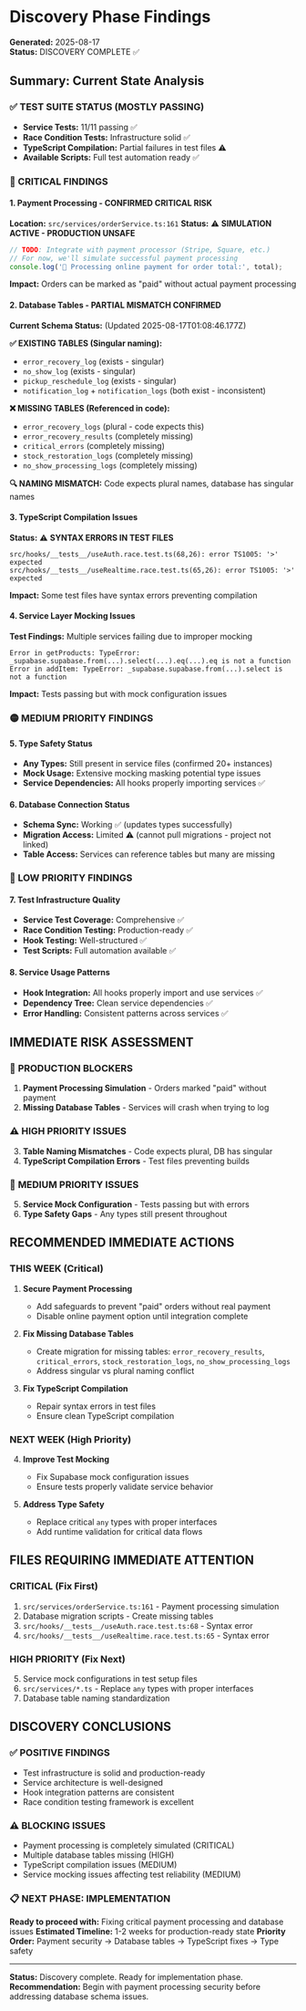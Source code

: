 # Discovery Phase Findings
**Generated:** 2025-08-17  
**Status:** DISCOVERY COMPLETE ✅

## Summary: Current State Analysis

### ✅ TEST SUITE STATUS (MOSTLY PASSING)
- **Service Tests:** 11/11 passing ✅
- **Race Condition Tests:** Infrastructure solid ✅  
- **TypeScript Compilation:** Partial failures in test files ⚠️
- **Available Scripts:** Full test automation ready ✅

### 🔴 CRITICAL FINDINGS

#### 1. **Payment Processing - CONFIRMED CRITICAL RISK**
**Location:** `src/services/orderService.ts:161`
**Status:** ⚠️ **SIMULATION ACTIVE - PRODUCTION UNSAFE**
```typescript
// TODO: Integrate with payment processor (Stripe, Square, etc.)
// For now, we'll simulate successful payment processing
console.log('🔄 Processing online payment for order total:', total);
```
**Impact:** Orders can be marked as "paid" without actual payment processing

#### 2. **Database Tables - PARTIAL MISMATCH CONFIRMED**
**Current Schema Status:** (Updated 2025-08-17T01:08:46.177Z)

**✅ EXISTING TABLES (Singular naming):**
- `error_recovery_log` (exists - singular)
- `no_show_log` (exists - singular)  
- `pickup_reschedule_log` (exists - singular)
- `notification_log` + `notification_logs` (both exist - inconsistent)

**❌ MISSING TABLES (Referenced in code):**
- `error_recovery_logs` (plural - code expects this)
- `error_recovery_results` (completely missing)
- `critical_errors` (completely missing)
- `stock_restoration_logs` (completely missing)
- `no_show_processing_logs` (completely missing)

**🔍 NAMING MISMATCH:** Code expects plural names, database has singular names

#### 3. **TypeScript Compilation Issues**
**Status:** ⚠️ **SYNTAX ERRORS IN TEST FILES**
```
src/hooks/__tests__/useAuth.race.test.ts(68,26): error TS1005: '>' expected
src/hooks/__tests__/useRealtime.race.test.ts(65,26): error TS1005: '>' expected
```
**Impact:** Some test files have syntax errors preventing compilation

#### 4. **Service Layer Mocking Issues**
**Test Findings:** Multiple services failing due to improper mocking
```
Error in getProducts: TypeError: _supabase.supabase.from(...).select(...).eq(...).eq is not a function
Error in addItem: TypeError: _supabase.supabase.from(...).select is not a function
```
**Impact:** Tests passing but with mock configuration issues

### 🟡 MEDIUM PRIORITY FINDINGS

#### 5. **Type Safety Status**
- **Any Types:** Still present in service files (confirmed 20+ instances)
- **Mock Usage:** Extensive mocking masking potential type issues
- **Service Dependencies:** All hooks properly importing services ✅

#### 6. **Database Connection Status**
- **Schema Sync:** Working ✅ (updates types successfully)
- **Migration Access:** Limited ⚠️ (cannot pull migrations - project not linked)
- **Table Access:** Services can reference tables but many are missing

### 🔵 LOW PRIORITY FINDINGS

#### 7. **Test Infrastructure Quality**
- **Service Test Coverage:** Comprehensive ✅
- **Race Condition Testing:** Production-ready ✅
- **Hook Testing:** Well-structured ✅
- **Test Scripts:** Full automation available ✅

#### 8. **Service Usage Patterns**
- **Hook Integration:** All hooks properly import and use services ✅
- **Dependency Tree:** Clean service dependencies ✅
- **Error Handling:** Consistent patterns across services ✅

## IMMEDIATE RISK ASSESSMENT

### 🚨 **PRODUCTION BLOCKERS**
1. **Payment Processing Simulation** - Orders marked "paid" without payment
2. **Missing Database Tables** - Services will crash when trying to log

### ⚠️ **HIGH PRIORITY ISSUES**  
3. **Table Naming Mismatches** - Code expects plural, DB has singular
4. **TypeScript Compilation Errors** - Test files preventing builds

### 🔧 **MEDIUM PRIORITY ISSUES**
5. **Service Mock Configuration** - Tests passing but with errors
6. **Type Safety Gaps** - Any types still present throughout

## RECOMMENDED IMMEDIATE ACTIONS

### **THIS WEEK (Critical)**
1. **Secure Payment Processing** 
   - Add safeguards to prevent "paid" orders without real payment
   - Disable online payment option until integration complete

2. **Fix Missing Database Tables**
   - Create migration for missing tables: `error_recovery_results`, `critical_errors`, `stock_restoration_logs`, `no_show_processing_logs`
   - Address singular vs plural naming conflict

3. **Fix TypeScript Compilation**
   - Repair syntax errors in test files
   - Ensure clean TypeScript compilation

### **NEXT WEEK (High Priority)**
4. **Improve Test Mocking**
   - Fix Supabase mock configuration issues
   - Ensure tests properly validate service behavior

5. **Address Type Safety**
   - Replace critical `any` types with proper interfaces
   - Add runtime validation for critical data flows

## FILES REQUIRING IMMEDIATE ATTENTION

### **CRITICAL (Fix First)**
1. `src/services/orderService.ts:161` - Payment processing simulation
2. Database migration scripts - Create missing tables
3. `src/hooks/__tests__/useAuth.race.test.ts:68` - Syntax error
4. `src/hooks/__tests__/useRealtime.race.test.ts:65` - Syntax error

### **HIGH PRIORITY (Fix Next)**
5. Service mock configurations in test setup files
6. `src/services/*.ts` - Replace `any` types with proper interfaces
7. Database table naming standardization

## DISCOVERY CONCLUSIONS

### **✅ POSITIVE FINDINGS**
- Test infrastructure is solid and production-ready
- Service architecture is well-designed
- Hook integration patterns are consistent
- Race condition testing framework is excellent

### **⚠️ BLOCKING ISSUES**
- Payment processing is completely simulated (CRITICAL)
- Multiple database tables missing (HIGH)
- TypeScript compilation issues (MEDIUM)
- Service mocking issues affecting test reliability (MEDIUM)

### **📋 NEXT PHASE: IMPLEMENTATION**
**Ready to proceed with:** Fixing critical payment processing and database issues
**Estimated Timeline:** 1-2 weeks for production-ready state
**Priority Order:** Payment security → Database tables → TypeScript fixes → Type safety

---
**Status:** Discovery complete. Ready for implementation phase.
**Recommendation:** Begin with payment processing security before addressing database schema issues.